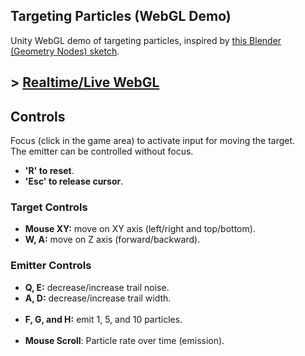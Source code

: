 ## Targeting Particles (WebGL Demo)

Unity WebGL demo of targeting particles, inspired by [this Blender (Geometry Nodes) sketch](https://twitter.com/TheMirzaBeig/status/1661454183394942977).

## \> [Realtime/Live WebGL](https://mirzabeig.github.io/Targeting-Particles-WebGL/)

## Controls

Focus (click in the game area) to activate input for moving the target.  
The emitter can be controlled without focus.

*   **'R' to reset**.
*   **'Esc' to release cursor**.

### Target Controls

*   **Mouse XY:** move on XY axis (left/right and top/bottom).
*   **W, A:** move on Z axis (forward/backward).

### Emitter Controls

*   **Q, E:** decrease/increase trail noise.
*   **A, D:** decrease/increase trail width.  
     
*   **F, G, and H:** emit 1, 5, and 10 particles.  
     
*   **Mouse Scroll**: Particle rate over time (emission).
